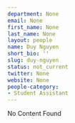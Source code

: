 ```yaml
---
department: None
email: None
first_name: None
last_name: None
layout: people
name: Duy Nguyen
short_bio: ''
slug: duy-nguyen
status: not_current
twitter: None
website: None
people-category:
- Student Assistant
---
```


No Content Found
